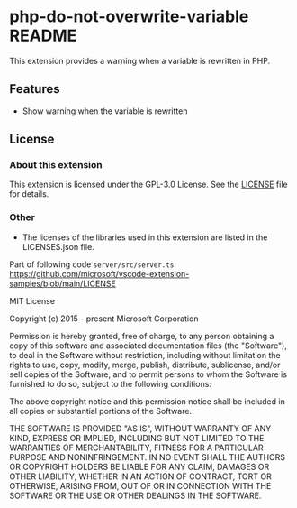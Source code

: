 # php-do-not-overwrite-variable README

This extension provides a warning when a variable is rewritten in PHP.

## Features

- Show warning when the variable is rewritten

## License

### About this extension

This extension is licensed under the GPL-3.0 License. See the [LICENSE](LICENSE) file for details.

### Other

- The licenses of the libraries used in this extension are listed in the LICENSES.json file.

Part of following code
`server/src/server.ts`
https://github.com/microsoft/vscode-extension-samples/blob/main/LICENSE

MIT License

Copyright (c) 2015 - present Microsoft Corporation

Permission is hereby granted, free of charge, to any person obtaining a copy
of this software and associated documentation files (the "Software"), to deal
in the Software without restriction, including without limitation the rights
to use, copy, modify, merge, publish, distribute, sublicense, and/or sell
copies of the Software, and to permit persons to whom the Software is
furnished to do so, subject to the following conditions:

The above copyright notice and this permission notice shall be included in all
copies or substantial portions of the Software.

THE SOFTWARE IS PROVIDED "AS IS", WITHOUT WARRANTY OF ANY KIND, EXPRESS OR
IMPLIED, INCLUDING BUT NOT LIMITED TO THE WARRANTIES OF MERCHANTABILITY,
FITNESS FOR A PARTICULAR PURPOSE AND NONINFRINGEMENT. IN NO EVENT SHALL THE
AUTHORS OR COPYRIGHT HOLDERS BE LIABLE FOR ANY CLAIM, DAMAGES OR OTHER
LIABILITY, WHETHER IN AN ACTION OF CONTRACT, TORT OR OTHERWISE, ARISING FROM,
OUT OF OR IN CONNECTION WITH THE SOFTWARE OR THE USE OR OTHER DEALINGS IN THE
SOFTWARE.
